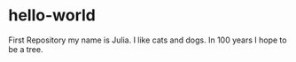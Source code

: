 # hello-world
First Repository
my name is Julia. 
I like cats and dogs. 
In 100 years I hope to be a tree.
